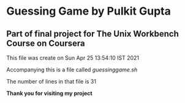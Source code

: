 # Guessing Game by Pulkit Gupta

## Part of final project for The Unix Workbench Course on Coursera

This file was create on 
Sun Apr 25 13:54:10 IST 2021

Accompanying this is a file called *guessinggame.sh*

The number of lines in that file is 
      31

**Thank you for visiting my project**
